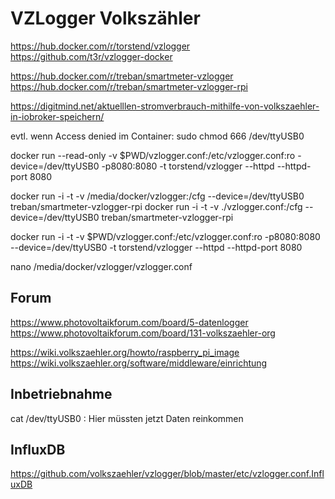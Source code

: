 # VZLogger Volkszähler

https://hub.docker.com/r/torstend/vzlogger
https://github.com/t3r/vzlogger-docker

https://hub.docker.com/r/treban/smartmeter-vzlogger
https://hub.docker.com/r/treban/smartmeter-vzlogger-rpi  


https://digitmind.net/aktuelllen-stromverbrauch-mithilfe-von-volkszaehler-in-iobroker-speichern/

evtl. wenn Access denied im Container: sudo chmod 666 /dev/ttyUSB0

docker run --read-only -v $PWD/vzlogger.conf:/etc/vzlogger.conf:ro -device=/dev/ttyUSB0  -p8080:8080 -t torstend/vzlogger --httpd --httpd-port 8080

docker run -i -t -v /media/docker/vzlogger:/cfg --device=/dev/ttyUSB0 treban/smartmeter-vzlogger-rpi
docker run -i -t -v ./vzlogger.conf:/cfg --device=/dev/ttyUSB0 treban/smartmeter-vzlogger-rpi

docker run -i -t -v $PWD/vzlogger.conf:/etc/vzlogger.conf:ro -p8080:8080 --device=/dev/ttyUSB0 -t torstend/vzlogger --httpd --httpd-port 8080

nano /media/docker/vzlogger/vzlogger.conf  

## Forum  
https://www.photovoltaikforum.com/board/5-datenlogger  
https://www.photovoltaikforum.com/board/131-volkszaehler-org  

https://wiki.volkszaehler.org/howto/raspberry_pi_image  
https://wiki.volkszaehler.org/software/middleware/einrichtung  

## Inbetriebnahme
cat /dev/ttyUSB0  : Hier müssten jetzt Daten reinkommen

## InfluxDB
https://github.com/volkszaehler/vzlogger/blob/master/etc/vzlogger.conf.InfluxDB